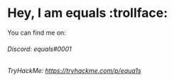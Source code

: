 # Hey, I am equals :trollface:
You can find me on:
###### Discord: *equals#0001*
###### TryHackMe: https://tryhackme.com/p/equa1s

